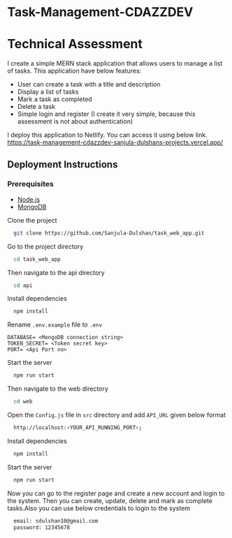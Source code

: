 # Task-Management-CDAZZDEV

# Technical Assessment

I create a simple MERN stack application that allows users to manage a list of tasks. This application have below features:

- User can create a task with a title and description
- Display a list of tasks
- Mark a task as completed
- Delete a task
- Simple login and register (I create it very simple, because this assessment is not about authentication)

I deploy this application to Netlify. You can access it using below link. https://task-management-cdazzdev-sanjula-dulshans-projects.vercel.app/

## Deployment Instructions

### Prerequisites

- [Node.js](https://nodejs.org/)
- [MongoDB](https://www.mongodb.com/)

Clone the project

```bash
  git clone https://github.com/Sanjula-Dulshan/task_web_app.git
```

Go to the project directory

```bash
  cd task_web_app
```

Then navigate to the api directory

```bash
  cd api
```

Install dependencies

```bash
  npm install
```

Rename `.env.example` file to `.env`

```
DATABASE= <MongoDB connection string>
TOKEN_SECRET= <Token secret key>
PORT= <Api Port no>
```

Start the server

```bash
  npm run start
```

Then navigate to the web directory

```bash
  cd web
```

Open the `Config.js` file in `src` directory and add `API_URL` given below format

```bash
  http://localhost:<YOUR_API_RUNNING_PORT>;
```

Install dependencies

```bash
  npm install
```

Start the server

```bash
  npm run start
```

Now you can go to the register page and create a new account and login to the system. Then you can create, update, delete and mark as complete tasks.Also you can use below credentials to login to the system

```bash
  email: sdulshan10@gmail.com
  password: 12345678
```
